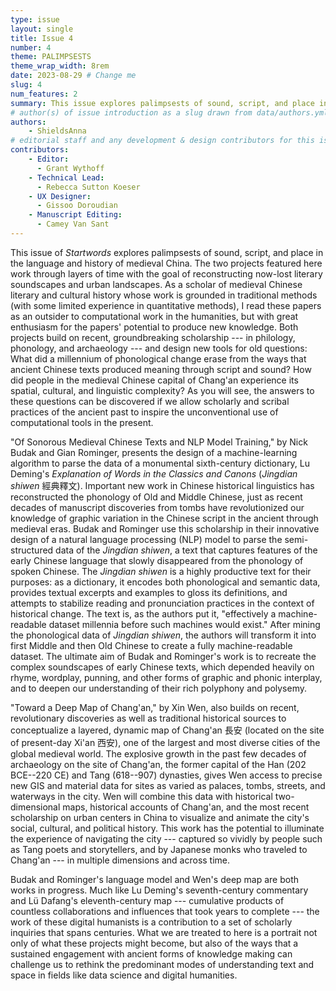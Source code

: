 ```yaml
---
type: issue
layout: single
title: Issue 4
number: 4
theme: PALIMPSESTS
theme_wrap_width: 8rem
date: 2023-08-29 # Change me
slug: 4
num_features: 2
summary: This issue explores palimpsests of sound, script, and place in the language and history of medieval China. The two projects featured here work through layers of time with the goal of reconstructing now-lost literary soundscapes and urban landscapes.
# author(s) of issue introduction as a slug drawn from data/authors.yml
authors: 
    - ShieldsAnna
# editorial staff and any development & design contributors for this issue
contributors:
    - Editor:
      - Grant Wythoff
    - Technical Lead:
      - Rebecca Sutton Koeser
    - UX Designer:
      - Gissoo Doroudian
    - Manuscript Editing:
      - Camey Van Sant
---
```


This issue of *Startwords* explores palimpsests of sound, script, and place in the language and history of medieval China. The two projects featured here work through layers of time with the goal of reconstructing now-lost literary soundscapes and urban landscapes. As a scholar of medieval Chinese literary and cultural history whose work is grounded in traditional methods (with some limited experience in quantitative methods), I read these papers as an outsider to computational work in the humanities, but with great enthusiasm for the papers' potential to produce new knowledge. Both projects build on recent, groundbreaking scholarship --- in philology, phonology, and archaeology --- and design new tools for old questions: What did a millennium of phonological change erase from the ways that ancient Chinese texts produced meaning through script and sound? How did people in the medieval Chinese capital of Chang'an experience its spatial, cultural, and linguistic complexity? As you will see, the answers to these questions can be discovered if we allow scholarly and scribal practices of the ancient past to inspire the unconventional use of computational tools in the present.

"Of Sonorous Medieval Chinese Texts and NLP Model Training," by Nick Budak and Gian Rominger, presents the design of a machine-learning algorithm to parse the data of a monumental sixth-century dictionary, Lu Deming's *Explanation of Words in the Classics and Canons* (*Jingdian shiwen* 經典釋文). Important new work in Chinese historical linguistics has reconstructed the phonology of Old and Middle Chinese, just as recent decades of manuscript discoveries from tombs have revolutionized our knowledge of graphic variation in the Chinese script in the ancient through medieval eras. Budak and Rominger use this scholarship in their innovative design of a natural language processing (NLP) model to parse the semi-structured data of the *Jingdian shiwen*, a text that captures features of the early Chinese language that slowly disappeared from the phonology of spoken Chinese. The *Jingdian shiwen* is a highly productive text for their purposes: as a dictionary, it encodes both phonological and semantic data, provides textual excerpts and examples to gloss its definitions, and attempts to stabilize reading and pronunciation practices in the context of historical change. The text is, as the authors put it, "effectively a machine-readable dataset millennia before such machines would exist." After mining the phonological data of *Jingdian shiwen*, the authors will transform it into first Middle and then Old Chinese to create a fully machine-readable dataset. The ultimate aim of Budak and Rominger's work is to recreate the complex soundscapes of early Chinese texts, which depended heavily on rhyme, wordplay, punning, and other forms of graphic and phonic interplay, and to deepen our understanding of their rich polyphony and polysemy.

"Toward a Deep Map of Chang'an," by Xin Wen, also builds on recent, revolutionary discoveries as well as traditional historical sources to conceptualize a layered, dynamic map of Chang'an 長安 (located on the site of present-day Xi'an 西安), one of the largest and most diverse cities of the global medieval world. The explosive growth in the past few decades of archaeology on the site of Chang'an, the former capital of the Han (202 BCE--220 CE) and Tang (618--907) dynasties, gives Wen access to precise new GIS and material data for sites as varied as palaces, tombs, streets, and waterways in the city. Wen will combine this data with historical two-dimensional maps, historical accounts of Chang'an, and the most recent scholarship on urban centers in China to visualize and animate the city's social, cultural, and political history. This work has the potential to illuminate the experience of navigating the city --- captured so vividly by people such as Tang poets and storytellers, and by Japanese monks who traveled to Chang'an --- in multiple dimensions and across time.

Budak and Rominger's language model and Wen's deep map are both works in progress. Much like Lu Deming's seventh-century commentary and Lü Dafang's eleventh-century map --- cumulative products of countless collaborations and influences that took years to complete --- the work of these digital humanists is a contribution to a set of scholarly inquiries that spans centuries. What we are treated to here is a portrait not only of what these projects might become, but also of the ways that a sustained engagement with ancient forms of knowledge making can challenge us to rethink the predominant modes of understanding text and space in fields like data science and digital humanities.
